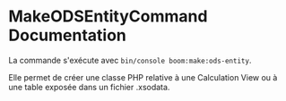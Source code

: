 # MakeODSEntityCommand Documentation

La commande s'exécute avec ``bin/console boom:make:ods-entity``.

Elle permet de créer une classe PHP relative à une Calculation View ou à une table exposée dans un fichier .xsodata.
